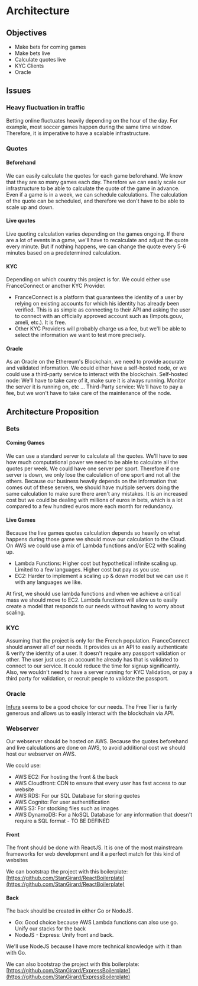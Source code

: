 # Architecture

## Objectives

- Make bets for coming games
- Make bets live
- Calculate quotes live
- KYC Clients
- Oracle

## Issues

### Heavy fluctuation in traffic
Betting online fluctuates heavily depending on the hour of the day. 
For example, most soccer games happen during the same time window. Therefore, it is imperative to have a scalable infrastructure.

### Quotes
#### Beforehand
We can easily calculate the quotes for each game beforehand. We know that they are so many games each day. Therefore we can easily scale our infrastructure to be able to calculate the quote of the game in advance. Even if a game is in a week, we can schedule calculations. The calculation of the quote can be scheduled, and therefore we don't have to be able to scale up and down.


#### Live quotes
Live quoting calculation varies depending on the games ongoing. If there are a lot of events in a game, we'll have to recalculate and adjust the quote every minute. But if nothing happens, we can change the quote every 5-6 minutes based on a predetermined calculation.


#### KYC
Depending on which country this project is for. We could either use FranceConnect or another KYC Provider. 
- FranceConnect is a platform that guarantees the identity of a user by relying on existing accounts for which his identity has already been verified. This is as simple as connecting to their API and asking the user to connect with an officially approved account such as (Impots.gouv, ameli, etc.). It is free.
- Other KYC Providers will probably charge us a fee, but we'll be able to select the information we want to test more precisely.

#### Oracle
As an Oracle on the Ethereum's Blockchain, we need to provide accurate and validated information. 
We could either have a self-hosted node, or we could use a third-party service to interact with the blockchain.
Self-hosted node: We'll have to take care of it, make sure it is always running. Monitor the server it is running on, etc ...
Third-Party service: We'll have to pay a fee, but we won't have to take care of the maintenance of the node. 

## Architecture Proposition

### Bets

#### Coming Games

We can use a standard server to calculate all the quotes. We'll have to see how much computational power we need to be able to calculate all the quotes per week.
We could have one server per sport. Therefore if one server is down, we only lose the calculation of one sport and not all the others. Because our business heavily depends on the information that comes out of these servers, we should have multiple servers doing the same calculation to make sure there aren't any mistakes. It is an increased cost but we could be dealing with millions of euros in bets, which is a lot compared to a few hundred euros more each month for redundancy.

#### Live Games

Because the live games quotes calculation depends so heavily on what happens during those game we should move our calculation to the Cloud.
On AWS we could use a mix of Lambda functions and/or EC2 with scaling up.
- Lambda Functions: Higher cost but hypothetical infinite scaling up. Limited to a few languages. Higher cost but pay as you use.
- EC2: Harder to implement a scaling up & down model but we can use it with any languages we like.

At first, we should use lambda functions and when we achieve a critical mass we should move to EC2. Lambda functions will allow us to easily create a model that responds to our needs without having to worry about scaling.

### KYC 

Assuming that the project is only for the French population. FranceConnect should answer all of our needs. It provides us an API to easily authenticate & verify the identity of a user. It doesn't require any passport validation or other. The user just uses an account he already has that is validated to connect to our service. It could reduce the time for signup significantly. Also, we wouldn't need to have a server running for KYC Validation, or pay a third party for validation, or recruit people to validate the passport.

### Oracle

[Infura](https://infura.io/) seems to be a good choice for our needs. The Free Tier is fairly generous and allows us to easily interact with the blockchain via API.

### Webserver

Our webserver should be hosted on AWS. Because the quotes beforehand and live calculations are done on AWS, to avoid additional cost we should host our webserver on AWS. 

We could use:
- AWS EC2: For hosting the front & the back
- AWS Cloudfront: CDN to ensure that every user has fast access to our website
- AWS RDS: For our SQL Database for storing quotes
- AWS Cognito: For user authentification
- AWS S3: For stocking files such as images
- AWS DynamoDB: For a NoSQL Database for any information that doesn't require a SQL format - TO BE DEFINED

#### Front

The front should be done with ReactJS. It is one of the most mainstream frameworks for web development and it a perfect match for this kind of websites

We can bootstrap the project with this boilerplate: [https://github.com/StanGirard/ReactBoilerplate](https://github.com/StanGirard/ReactBoilerplate)

#### Back

The back should be created in either Go or NodeJS.
- Go: Good choice because AWS Lambda functions can also use go. Unify our stacks for the back
- NodeJS - Express: Unify front and back.

We'll use NodeJS because I have more technical knowledge with it than with Go.

We can also bootstrap the project with this boilerplate: [https://github.com/StanGirard/ExpressBoilerplate](https://github.com/StanGirard/ExpressBoilerplate)












